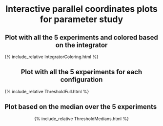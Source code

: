 <center> <h1> Interactive parallel coordinates plots for parameter study </h1></center>

<center> <h2>Plot with all the 5 experiments and colored based on the integrator </h2></center>

 {% include_relative IntegratorColoring.html %}

<center><h2> Plot with all the 5 experiments for each configuration </h2> </center>

 {% include_relative ThresholdFull.html %}

</center> <h2> Plot based on the median over the 5 experiments </h2> <center>

 {% include_relative ThresholdMedians.html %}